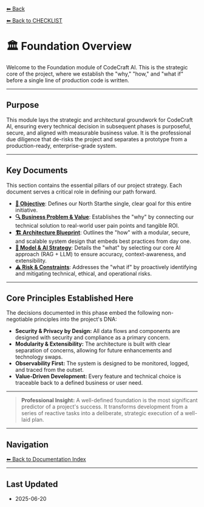[⬅ Back](../index.md)

[⬅ Back to CHECKLIST](../checklist.md)

# 🏛️ Foundation Overview

Welcome to the Foundation module of CodeCraft AI. This is the strategic core of the project, where we establish the "why," "how," and "what if" before a single line of production code is written.

---

## Purpose

This module lays the strategic and architectural groundwork for CodeCraft AI, ensuring every technical decision in subsequent phases is purposeful, secure, and aligned with measurable business value. It is the professional due diligence that de-risks the project and separates a prototype from a production-ready, enterprise-grade system.

---

## Key Documents

This section contains the essential pillars of our project strategy. Each document serves a critical role in defining our path forward.

-   [**🎯 Objective**](Objective.md): Defines our North Starthe single, clear goal for this entire initiative.
-   [**🔍 Business Problem & Value**](Business_Problem_Value.md): Establishes the "why" by connecting our technical solution to real-world user pain points and tangible ROI.
-   [**🏗️ Architecture Blueprint**](Architecture_Blueprint.md): Outlines the "how" with a modular, secure, and scalable system design that embeds best practices from day one.
-   [**🤖 Model & AI Strategy**](Model_Strategy.md): Details the "what" by selecting our core AI approach (RAG + LLM) to ensure accuracy, context-awareness, and extensibility.
-   [**⚠️ Risk & Constraints**](Risk_Constraints.md): Addresses the "what if" by proactively identifying and mitigating technical, ethical, and operational risks.

---

## Core Principles Established Here

The decisions documented in this phase embed the following non-negotiable principles into the project's DNA:

-   **Security & Privacy by Design:** All data flows and components are designed with security and compliance as a primary concern.
-   **Modularity & Extensibility:** The architecture is built with clear separation of concerns, allowing for future enhancements and technology swaps.
-   **Observability First:** The system is designed to be monitored, logged, and traced from the outset.
-   **Value-Driven Development:** Every feature and technical choice is traceable back to a defined business or user need.

---

> **Professional Insight:**
> A well-defined foundation is the most significant predictor of a project's success. It transforms development from a series of reactive tasks into a deliberate, strategic execution of a well-laid plan.

---

## Navigation

[⬅ Back to Documentation Index](../../../index.md)

---

## Last Updated

-   2025-06-20
